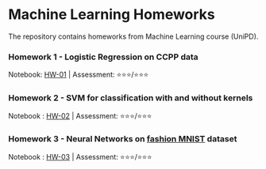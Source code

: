 # Machine Learning Homeworks

The repository contains homeworks from Machine Learning course (UniPD).

### Homework 1 - Logistic Regression on CCPP data

Notebook: [HW-01](https://github.com/werefin/ML-Homeworks/blob/main/ML-HW-01/ML-HW-01-Logistic-Regression.ipynb) | Assessment: ⭐⭐⭐/⭐⭐⭐

### Homework 2 - SVM for classification with and without kernels

Notebook : [HW-02](https://github.com/werefin/ML-Homeworks/blob/main/ML-HW-02/ML-HW-02-SVM.ipynb) | Assessment: ⭐⭐⭐/⭐⭐⭐

### Homework 3 - Neural Networks on [fashion MNIST](https://github.com/zalandoresearch/fashion-mnist) dataset

Notebook : [HW-03](https://github.com/werefin/ML-Homeworks/blob/main/ML-HW-03/ML-HW-03-Neural-Networks.ipynb) | Assessment: ⭐⭐⭐/⭐⭐⭐

